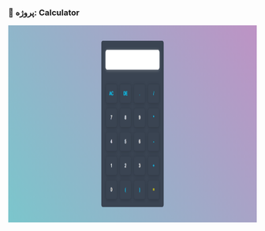 ### 📑 پروژه: Calculator

<img src="https://github.com/aligoodini/calculator/blob/5eb5b3dadc4e6b989c3502b9be475863cdca9b53/calculator.png" alt="drawing" style="width:900px; height:400px"/>
